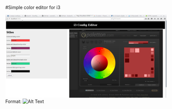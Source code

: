 #Simple color editor for i3

![GitHub Logo](https://github.com/kraken97/i3configEditor/blob/master/sreen.png)
Format: ![Alt Text](url)
